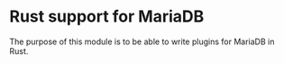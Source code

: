 # Rust support for MariaDB

The purpose of this module is to be able to write plugins for MariaDB in Rust.
